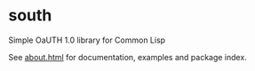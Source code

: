 south
=====

Simple OaUTH 1.0 library for Common Lisp

See [about.html](http://shinmera.github.io/south/) for documentation, examples and package index.
